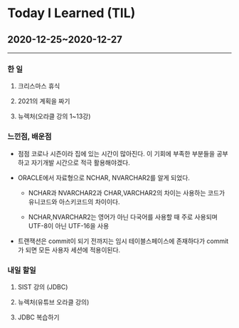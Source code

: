 Today I Learned (TIL)
===

## 2020-12-25~2020-12-27

---

### 한 일


1. 크리스마스 휴식

2. 2021의 계획을 짜기

3. 뉴렉처(오라클 강의 1~13강)


### 느낀점, 배운점

* 점점 코로나 시즌이라 집에 있는 시간이 많아진다. 이 기회에 부족한 부분들을 공부하고 자기개발 시간으로 적극 활용해야겠다.

* ORACLE에서 자료형으로 NCHAR, NVARCHAR2를 알게 되었다.

    * NCHAR과 NVARCHAR2과 CHAR,VARCHAR2의 차이는 사용하는 코드가 유니코드와 아스키코드의 차이이다.

    * NCHAR,NVARCHAR2는 영어가 아닌 다국어를 사용할 때 주로 사용되며 UTF-8이 아닌 UTF-16을 사용

* 트랜잭션은 commit이 되기 전까지는 임시 테이블스페이스에 존재하다가 commit가 되면 모든 사용자 세션에 적용이된다.


### 내일 할일 

1. SIST 강의 (JDBC)

2. 뉴렉처(유튜브 오라클 강의)

3. JDBC 복습하기

